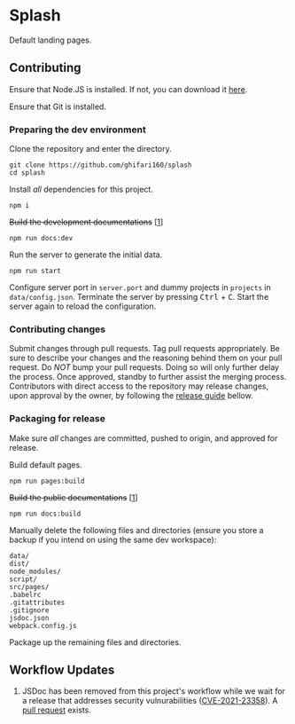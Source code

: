 # Splash

Default landing pages.

## Contributing

Ensure that Node.JS is installed. If not, you can download it [here](https://nodejs.org/en/).

Ensure that Git is installed.

### Preparing the dev environment

Clone the repository and enter the directory.

``` shell
git clone https://github.com/ghifari160/splash
cd splash
```

Install _all_ dependencies for this project.

``` shell
npm i
```

~~Build the development documentations~~ [[1](#workflow-updates)]

``` shell
npm run docs:dev
```

Run the server to generate the initial data.

``` shell
npm run start
```

Configure server port in `server.port` and dummy projects in `projects` in `data/config.json`.
Terminate the server by pressing <kbd>Ctrl</kbd> + <kbd>C</kbd>. Start the server again to reload the
configuration.

### Contributing changes

Submit changes through pull requests. Tag pull requests appropriately. Be sure to describe your
changes and the reasoning behind them on your pull request. Do _NOT_ bump your pull requests. Doing
so will only further delay the process. Once approved, standby to further assist the merging process.
Contributors with direct access to the repository may release changes, upon approval by the owner, by
following the [release guide](#packaging-for-release) bellow.

### Packaging for release

Make sure _all_ changes are committed, pushed to origin, and approved for release.

Build default pages.

``` shell
npm run pages:build
```

~~Build the public documentations~~ [[1](#workflow-updates)]

``` shell
npm run docs:build
```

Manually delete the following files and directories (ensure you store a backup if you intend on using the same dev workspace):

``` text
data/
dist/
node_modules/
script/
src/pages/
.babelrc
.gitattributes
.gitignore
jsdoc.json
webpack.config.js
```

Package up the remaining files and directories.

## Workflow Updates

1. JSDoc has been removed from this project's workflow while we wait for a release that addresses security vulnurabilities ([CVE-2021-23358](https://github.com/advisories/GHSA-cf4h-3jhx-xvhq)). A [pull request](https://github.com/jsdoc/jsdoc/pull/1906) exists.
